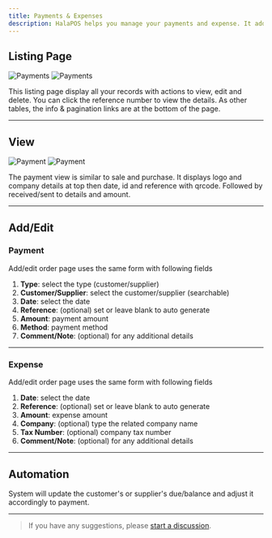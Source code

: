 ```yaml
---
title: Payments & Expenses
description: HalaPOS helps you manage your payments and expense. It add amount to customers/suppliers on sales/purchases so that you can create payment from list customers/suppliers for any amount.
---
```


## Listing Page

![Payments](/images/light/payments.png 'Payments')
![Payments](/images/dark/payments.png 'Payments')

This listing page display all your records with actions to view, edit and delete. You can click the reference number to view the details. As other tables, the info & pagination links are at the bottom of the page.

---

## View

![Payment](/images/light/payment.png 'Payment')
![Payment](/images/dark/payment.png 'Payment')

The payment view is similar to sale and purchase. It displays logo and company details at top then date, id and reference with qrcode. Followed by received/sent to details and amount.

---

## Add/Edit

### Payment

Add/edit order page uses the same form with following fields

1. **Type**: select the type (customer/supplier)
2. **Customer/Supplier**: select the customer/supplier (searchable)
3. **Date**: select the date
4. **Reference**: (optional) set or leave blank to auto generate
5. **Amount**: payment amount
6. **Method**: payment method
7. **Comment/Note**: (optional) for any additional details

---

### Expense

Add/edit order page uses the same form with following fields

1. **Date**: select the date
2. **Reference**: (optional) set or leave blank to auto generate
3. **Amount**: expense amount
4. **Company**: (optional) type the related company name
5. **Tax Number**: (optional) company tax number
6. **Comment/Note**: (optional) for any additional details

---

## Automation

System will update the customer's or supplier's due/balance and adjust it accordingly to payment.

---

> If you have any suggestions, please [start a discussion](https://halabyte.com/contact).
